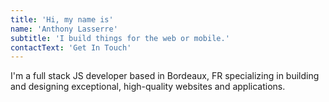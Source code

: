 ```yaml
---
title: 'Hi, my name is'
name: 'Anthony Lasserre'
subtitle: 'I build things for the web or mobile.'
contactText: 'Get In Touch'
---
```


I'm a full stack JS developer based in Bordeaux, FR specializing in building and designing exceptional, high-quality websites and applications.
